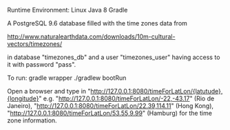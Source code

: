 Runtime Environment:
Linux
Java 8
Gradle

A PostgreSQL 9.6 database filled with the time zones data from 

http://www.naturalearthdata.com/downloads/10m-cultural-vectors/timezones/

in database "timezones_db" and a user "timezones_user" having access to it with password "pass".

To run:
gradle wrapper
./gradlew bootRun

Open a browser and type in
"http://127.0.0.1:8080/timeForLatLon/{latutude},{longitude}"
e.g.
"http://127.0.0.1:8080/timeForLatLon/-22,-43.17" (Rio de Janeiro),
"http://127.0.0.1:8080/timeForLatLon/22.39,114.11" (Hong Kong),
"http://127.0.0.1:8080/timeForLatLon/53.55,9.99" (Hamburg)
for the time zone information.
